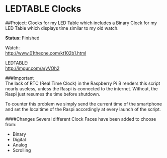# LEDTABLE Clocks

##Project: 
Clocks for my LED Table which includes a Binary Clock for my LED Table which displays time similar to my old watch.  

**Status:** Finished

Watch:  
http://www.01theone.com/kt102b1.html

LEDTABLE:  
http://imgur.com/a/yVOh2    
  
  
###Important  
The lack of RTC (Real Time Clock) in the Raspberry Pi B renders this script nearly useless, unless the Raspi is connected to the internet. Without, the Raspi just resumes the time before shutdown.  

To counter this problem we simply send the current time of the smartphone and set the localtime of the Raspi accordingly at every launch of the script.  



####Changes
Several different Clock Faces have been added to choose from:  
- Binary  
- Digital  
- Analog  
- Scrolling  

